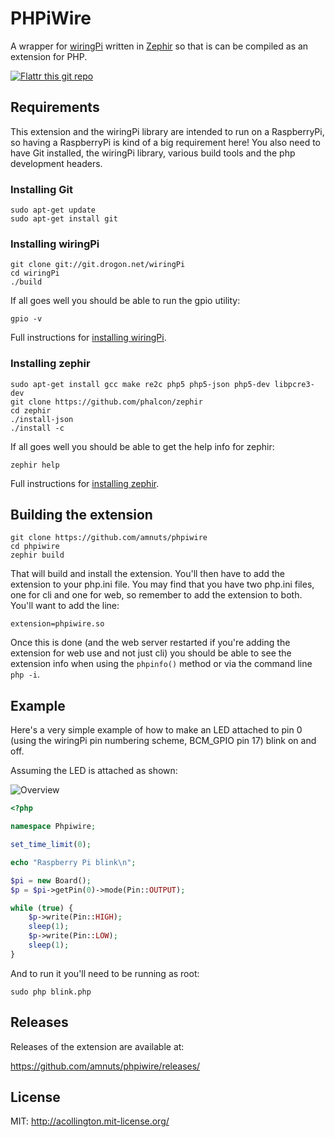 # PHPiWire

A wrapper for [wiringPi](http://wiringpi.com/) written in [Zephir](http://www.zephir-lang.com/) so that is can be compiled as an extension for PHP.

[![Flattr this git repo](http://api.flattr.com/button/flattr-badge-large.png)](https://flattr.com/submit/auto?user_id=acollington&url=https://github.com/amnuts/phpiwire&title=phpiwire&language=&tags=github&category=software)

## Requirements

This extension and the wiringPi library are intended to run on a RaspberryPi, so having a RaspberryPi is kind of a big requirement here!  You also need to have Git installed, the wiringPi library, various build tools and the php development headers.

### Installing Git

```
sudo apt-get update
sudo apt-get install git
```

### Installing wiringPi

```
git clone git://git.drogon.net/wiringPi
cd wiringPi
./build
```

If all goes well you should be able to run the gpio utility:

```
gpio -v
```

Full instructions for [installing wiringPi](http://wiringpi.com/download-and-install/).

### Installing zephir

```
sudo apt-get install gcc make re2c php5 php5-json php5-dev libpcre3-dev
git clone https://github.com/phalcon/zephir
cd zephir
./install-json
./install -c
```

If all goes well you should be able to get the help info for zephir:

```
zephir help
```

Full instructions for [installing zephir](http://zephir-lang.com/install.html#installing-zephir).

## Building the extension

```
git clone https://github.com/amnuts/phpiwire
cd phpiwire
zephir build
```

That will build and install the extension.  You'll then have to add the extension to your php.ini file.  You may find that you have two php.ini files, one for cli and one for web, so remember to add the extension to both.  You'll want to add the line:

```
extension=phpiwire.so
```

Once this is done (and the web server restarted if you're adding the extension for web use and not just cli) you should be able to see the extension info when using the ```phpinfo()``` method or via the command line ```php -i```. 

## Example

Here's a very simple example of how to make an LED attached to pin 0 (using the wiringPi pin numbering scheme, BCM_GPIO pin 17) blink on and off.

Assuming the LED is attached as shown:

![Overview](http://amnuts.com/images/phpiwire/blink1.jpg)

```php
<?php

namespace Phpiwire;

set_time_limit(0);

echo "Raspberry Pi blink\n";

$pi = new Board();
$p = $pi->getPin(0)->mode(Pin::OUTPUT);

while (true) {
    $p->write(Pin::HIGH);
    sleep(1);
    $p->write(Pin::LOW);
    sleep(1);
}
```

And to run it you'll need to be running as root:

```
sudo php blink.php
```

## Releases

Releases of the extension are available at:

https://github.com/amnuts/phpiwire/releases/

## License

MIT: http://acollington.mit-license.org/
